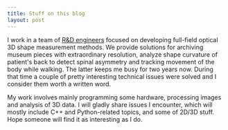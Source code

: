 ```yaml
---
title: Stuff on this blog
layout: post
---
```

I work in a team of [R&D engineers](http://ogx.mchtr.pw.edu.pl/) focused on developing full-field optical 3D shape measurement methods. We provide solutions for archiving museum pieces with extraordinary resolution, analyze shape curvature of patient's back to detect spinal asymmetry and tracking movement of the body while walking. The latter keeps me busy for two years now. During that time a couple of pretty interesting technical issues were solved and I consider them worth a written word. 

My work involves mainly programming some hardware, processing images and analysis of 3D data. I will gladly share issues I encounter, which will mostly include C++ and Python-related topics, and some of 2D/3D stuff. Hope someone will find it as interesting as I do.